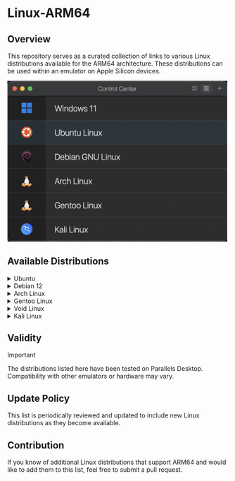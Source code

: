 # Linux-ARM64

## Overview
This repository serves as a curated collection of links to various Linux distributions available for the ARM64 architecture. These distributions can be used within an emulator on Apple Silicon devices.

<img src="https://raw.githubusercontent.com/AliShahabzadeh/Linux-ARM64/main/src/Screenshots/Header.png" width="500" />

## Available Distributions

<details>
  <summary>Ubuntu</summary>
  </br><p><b>Links:</b></p>
  <a href="https://ubuntu.com/download/server/arm" target="_blank">Ubuntu Server</a></br>
  </br><p><b>   Notes:</b></p>
  - To install Ubuntu Desktop, you must first install Ubuntu Server and then manually add the Ubuntu Desktop modules.
</details>

<details>
  <summary>Debian 12</summary>
  </br><p><b>Links:</b></p>
  <a href="https://cdimage.debian.org/debian-cd/current/arm64/iso-cd/" target="_blank">Debian 12 - Net Install</a></br>
  <a href="https://cdimage.debian.org/debian-cd/current/arm64/iso-dvd/" target="_blank">Debian 12 - DVD</a></br>
  </br><p><b>Notes:</b></p>
  - When using the Net Install .iso file, the network driver may not be recognized in Parallels Desktop.</br>
  - To prevent this issue, it is recommended to use the DVD .iso file instead.
</details>

<details>
  <summary>Arch Linux</summary>
  </br><p><b>Links:</b></p>
  <a href="https://release.archboot.com/aarch64/latest/iso/" target="_blank">ArchBoot</a></br>
  </br><p><b>Notes:</b></p>
  - Installation is performed using ArchBoot.</br>
  - ArchBoot does not support `archinstall`
</details>

<details>
  <summary>Gentoo Linux</summary>
  </br><p><b>Links:</b></p>
  <a href="https://www.gentoo.org/downloads/" target="_blank">Gentoo</a></br>
</details>

<details>
  <summary>Void Linux</summary>
  </br><p><b>Links:</b></p>
  <a href="https://voidlinux.org/download/#arm%20platforms" target="_blank">Void Linux</a></br>
  </br><p><b>Notes:</b></p>
  - The related section to download the .iso file is 'apple silicon (asahi)'.</br>
  - The ARM64 version of Void Linux is designed to be used primarily with Asahi which means as a separate partition on your system.
</details>

<details>
  <summary>Kali Linux</summary>
  </br><p><b>Links:</b></p>
  <a href="https://www.kali.org" target="_blank">Kali Linux</a></br>
</details>

## Validity
> [!IMPORTANT]
> The distributions listed here have been tested on Parallels Desktop. Compatibility with other emulators or hardware may vary.

## Update Policy
This list is periodically reviewed and updated to include new Linux distributions as they become available.

## Contribution
If you know of additional Linux distributions that support ARM64 and would like to add them to this list, feel free to submit a pull request.
